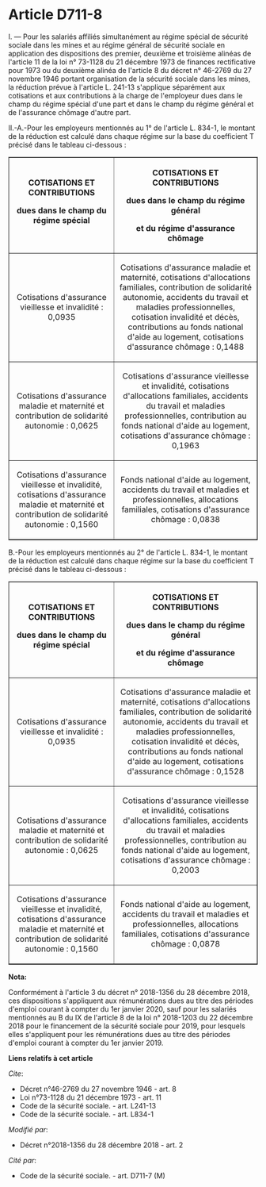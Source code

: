 # Article D711-8

I. ― Pour les salariés affiliés simultanément au régime spécial de sécurité sociale dans les mines et au régime général de
sécurité sociale en application des dispositions des premier, deuxième et troisième alinéas de l'article 11 de la loi n°
73-1128 du 21 décembre 1973 de finances rectificative pour 1973 ou du deuxième alinéa de l'article 8 du décret n° 46-2769 du
27 novembre 1946 portant organisation de la sécurité sociale dans les mines, la réduction prévue à l'article L. 241-13
s'applique séparément aux cotisations et aux contributions à la charge de l'employeur dues dans le champ du régime spécial
d'une part et dans le champ du régime général et de l'assurance chômage d'autre part.

II.-A.-Pour les employeurs mentionnés au 1° de l'article L. 834-1, le montant de la réduction est calculé dans chaque régime
sur la base du coefficient T précisé dans le tableau ci-dessous :

<table border="1">
  <tbody>
    <tr>
      <th>COTISATIONS ET CONTRIBUTIONS

dues dans le champ du régime spécial</th>
      <th>

COTISATIONS ET CONTRIBUTIONS

dues dans le champ du régime général

et du régime d'assurance chômage</th>
    </tr>
    <tr>
      <td align="center">

Cotisations d'assurance vieillesse et invalidité : 0,0935</td>
      <td align="center">

Cotisations d'assurance maladie et maternité, cotisations d'allocations familiales, contribution de solidarité autonomie,
accidents du travail et maladies professionnelles, cotisation invalidité et décès, contributions au fonds national d'aide au
logement, cotisations d'assurance chômage : 0,1488</td>
    </tr>
    <tr>
      <td align="center">

Cotisations d'assurance maladie et maternité et contribution de solidarité autonomie : 0,0625</td>
      <td align="center">

Cotisations d'assurance vieillesse et invalidité, cotisations d'allocations familiales, accidents du travail et maladies
professionnelles, contribution au fonds national d'aide au logement, cotisations d'assurance chômage : 0,1963</td>
    </tr>
    <tr>
      <td align="center">

Cotisations d'assurance vieillesse et invalidité, cotisations d'assurance maladie et maternité et contribution de solidarité
autonomie : 0,1560</td>
      <td align="center">

Fonds national d'aide au logement, accidents du travail et maladies et professionnelles, allocations familiales, cotisations
d'assurance chômage : 0,0838</td>
    </tr>
  </tbody>
</table>

B.-Pour les employeurs mentionnés au 2° de l'article L. 834-1, le montant de la réduction est calculé dans chaque régime sur
la base du coefficient T précisé dans le tableau ci-dessous :

<table border="1">
  <tbody>
    <tr>
      <th>COTISATIONS ET CONTRIBUTIONS

dues dans le champ du régime spécial</th>
      <th>

COTISATIONS ET CONTRIBUTIONS

dues dans le champ du régime général

et du régime d'assurance chômage</th>
    </tr>
    <tr>
      <td align="center">

Cotisations d'assurance vieillesse et invalidité : 0,0935</td>
      <td align="center">

Cotisations d'assurance maladie et maternité, cotisations d'allocations familiales, contribution de solidarité autonomie,
accidents du travail et maladies professionnelles, cotisation invalidité et décès, contributions au fonds national d'aide au
logement, cotisations d'assurance chômage : 0,1528</td>
    </tr>
    <tr>
      <td align="center">

Cotisations d'assurance maladie et maternité et contribution de solidarité autonomie : 0,0625</td>
      <td align="center">

Cotisations d'assurance vieillesse et invalidité, cotisations d'allocations familiales, accidents du travail et maladies
professionnelles, contribution au fonds national d'aide au logement, cotisations d'assurance chômage : 0,2003</td>
    </tr>
    <tr>
      <td align="center">

Cotisations d'assurance vieillesse et invalidité, cotisations d'assurance maladie et maternité et contribution de solidarité
autonomie : 0,1560</td>
      <td align="center">

Fonds national d'aide au logement, accidents du travail et maladies et professionnelles, allocations familiales, cotisations
d'assurance chômage : 0,0878</td>
    </tr>
  </tbody>
</table>

**Nota:**

Conformément à l'article 3 du décret n° 2018-1356 du 28 décembre 2018, ces dispositions s'appliquent aux rémunérations dues
au titre des périodes d'emploi courant à compter du 1er janvier 2020, sauf pour les salariés mentionnés au B du IX de
l'article 8 de la loi n° 2018-1203 du 22 décembre 2018 pour le financement de la sécurité sociale pour 2019, pour lesquels
elles s'appliquent pour les rémunérations dues au titre des périodes d'emploi courant à compter du 1er janvier 2019.

**Liens relatifs à cet article**

_Cite_:

  - Décret n°46-2769 du 27 novembre 1946 - art. 8
  - Loi n°73-1128 du 21 décembre 1973 - art. 11
  - Code de la sécurité sociale. - art. L241-13
  - Code de la sécurité sociale. - art. L834-1

_Modifié par_:

  - Décret n°2018-1356 du 28 décembre 2018 - art. 2

_Cité par_:

  - Code de la sécurité sociale. - art. D711-7 (M)
